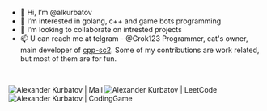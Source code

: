 - 👋 Hi, I’m @alkurbatov
- 👀 I’m interested in golang, c++ and game bots programming
- 💞️ I’m looking to collaborate on intrested projects
- 📫 U can reach me at telgram - @Grok123
Programmer, cat's owner, main developer of [cpp-sc2](https://github.com/cpp-sc2). Some of my contributions are work related, but most of them are for fun.  

<br />

[<img align="left" alt="Alexander Kurbatov  | Mail" src="https://img.shields.io/badge/Gmail-D14836?style=for-the-badge&logo=gmail&logoColor=white" />][mail]
[<img align="left" alt="Alexander Kurbatov  | LeetCode" src="https://img.shields.io/badge/-LeetCode-FFA116?style=for-the-badge&logo=LeetCode&logoColor=black" />][leetcode]
[<img align="left" alt="Alexander Kurbatov  | CodingGame" src="https://img.shields.io/badge/CodinGame-F2BB13?style=for-the-badge&logo=codingame&logoColor=white" />][codinggame]

[mail]: mailto:sandro.kurbatov@gmail.com
[leetcode]: https://leetcode.com/alkurbatov/
[codinggame]: https://www.codingame.com/profile/6f73d7d9c8adaccdac3abc1cd88ee6284278404
